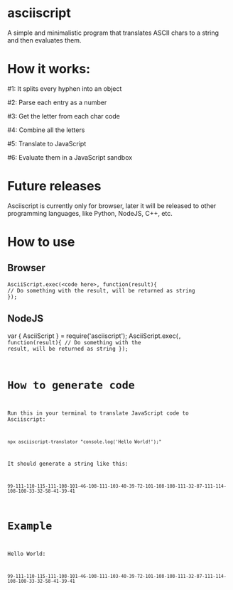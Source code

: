 # asciiscript
A simple and minimalistic program that translates ASCII chars to a string and then evaluates them.

# How it works:
#1: It splits every hyphen into an object

#2: Parse each entry as a number

#3: Get the letter from each char code

#4: Combine all the letters

#5: Translate to JavaScript

#6: Evaluate them in a JavaScript sandbox

# Future releases
Asciiscript is currently only for browser, later it will be released to other programming languages, like Python, NodeJS, C++, etc.

# How to use
## Browser
```
AsciiScript.exec(<code here>, function(result){
// Do something with the result, will be returned as string
});
```
## NodeJS
var { AsciiScript } = require('asciiscript');
AsciiScript.exec(<code here>, function(result){
// Do something with the result, will be returned as string
});
# How to generate code
Run this in your terminal to translate JavaScript code to Asciiscript:
```
npx asciiscript-translator "console.log('Hello World!');"
```
It should generate a string like this:
```
99-111-110-115-111-108-101-46-108-111-103-40-39-72-101-108-108-111-32-87-111-114-108-100-33-32-58-41-39-41
```

# Example
Hello World: 
```
99-111-110-115-111-108-101-46-108-111-103-40-39-72-101-108-108-111-32-87-111-114-108-100-33-32-58-41-39-41
```
